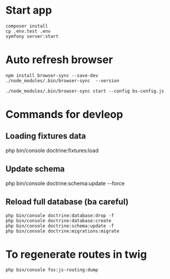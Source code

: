 # Start app
```
composer install
cp .env.test .env
symfony server:start
```

# Auto refresh browser
```
npm install browser-sync --save-dev
./node_modules/.bin/browser-sync  --version

./node_modules/.bin/browser-sync start --config bs-config.js
```

# Commands for devleop
## Loading fixtures data
php bin/console doctrine:fixtures:load
## Update schema
php bin/console doctrine:schema:update --force
## Reload full database (ba careful)
```
php bin/console doctrine:database:drop -f
php bin/console doctrine:database:create
php bin/console doctrine:schema:update -f
php bin/console doctrine:migrations:migrate
```

# To regenerate routes in twig
```
php bin/console fos:js-routing:dump
```